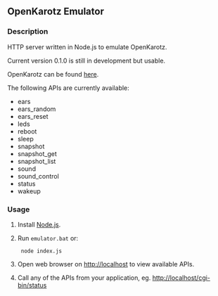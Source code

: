 ## OpenKarotz Emulator ##

### Description ###

HTTP server written in Node.js to emulate OpenKarotz.

Current version 0.1.0 is still in development but usable.

OpenKarotz can be found [here](http://openkarotz.filippi.org/).

The following APIs are currently available:
- ears
- ears_random
- ears_reset
- leds
- reboot
- sleep
- snapshot
- snapshot_get
- snapshot_list
- sound
- sound_control
- status
- wakeup


### Usage ###

1. Install [Node.js](http://nodejs.org/).

2. Run `emulator.bat` or:

		node index.js

3. Open web browser on [http://localhost](http://localhost) to view available APIs.

4. Call any of the APIs from your application, eg. [http://localhost/cgi-bin/status](http://localhost/cgi-bin/status)
